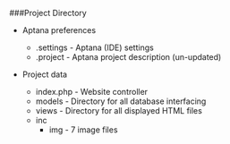 ###Project Directory
* Aptana preferences
	* .settings - Aptana (IDE) settings
	* .project - Aptana project description (un-updated)

* Project data
	* index.php - Website controller
	* models - Directory for all database interfacing
	* views - Directory for all displayed HTML files
	* inc
		* img - 7 image files
